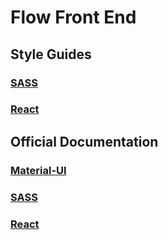 # Flow Front End

## Style Guides

### [SASS](docs/StyleGuide-React.md)


### [React](docs/StyleGuide-React.md)



## Official Documentation

### [Material-UI](https://material-ui.com)

### [SASS](https://sass-lang.com/documentation)

### [React](https://reactjs.org/docs/getting-started.html)
